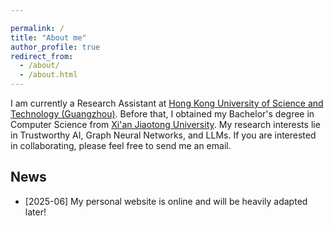 ```yaml
---

permalink: /
title: "About me"
author_profile: true
redirect_from: 
  - /about/
  - /about.html
---
```




I am currently a Research Assistant at [Hong Kong University of Science and Technology (Guangzhou)](https://www.hkust-gz.edu.cn/). Before that, I obtained my Bachelor's degree in Computer Science from [Xi'an Jiaotong University](http://www.xjtu.edu.cn/). My research interests lie in Trustworthy AI, Graph Neural Networks, and LLMs. If you are interested in collaborating, please feel free to send me an email.


## News

- [2025-06] My personal website is online and will be heavily adapted later!
